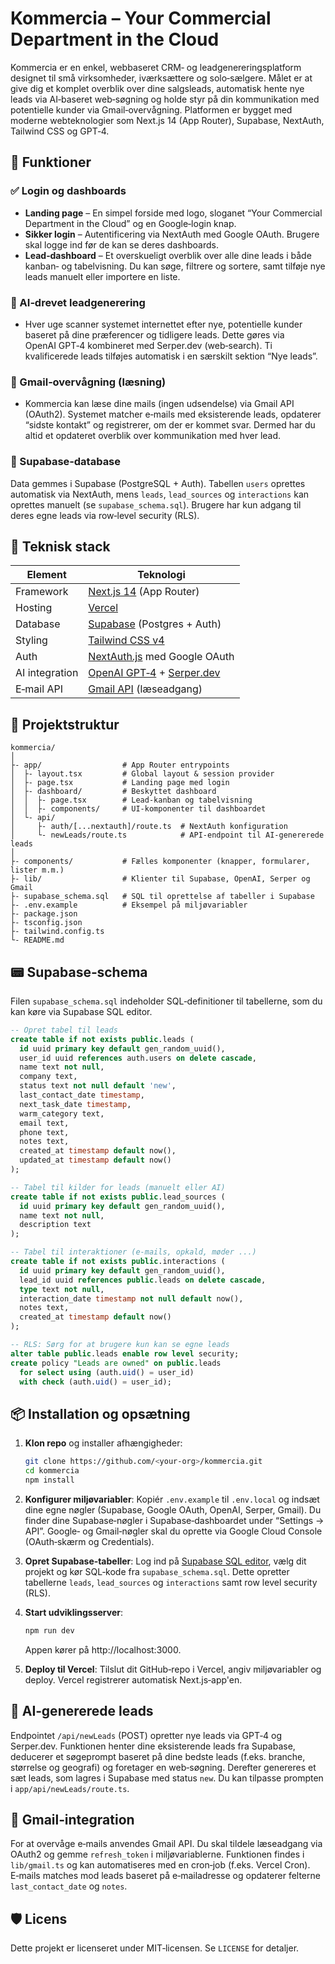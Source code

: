 # Kommercia – Your Commercial Department in the Cloud

Kommercia er en enkel, webbaseret CRM‑ og leadgenereringsplatform designet til små virksomheder, iværksættere og solo‑sælgere. Målet er at give dig et komplet overblik over dine salgsleads, automatisk hente nye leads via AI‑baseret web‑søgning og holde styr på din kommunikation med potentielle kunder via Gmail‑overvågning. Platformen er bygget med moderne webteknologier som Next.js 14 (App Router), Supabase, NextAuth, Tailwind CSS og GPT‑4.

## 🚀 Funktioner

### ✅ Login og dashboards

* **Landing page** – En simpel forside med logo, sloganet “Your Commercial Department in the Cloud” og en Google‑login knap.
* **Sikker login** – Autentificering via NextAuth med Google OAuth. Brugere skal logge ind før de kan se deres dashboards.
* **Lead‑dashboard** – Et overskueligt overblik over alle dine leads i både kanban‑ og tabelvisning. Du kan søge, filtrere og sortere, samt tilføje nye leads manuelt eller importere en liste.

### 🌟 AI‑drevet leadgenerering

* Hver uge scanner systemet internettet efter nye, potentielle kunder baseret på dine præferencer og tidligere leads. Dette gøres via OpenAI GPT‑4 kombineret med Serper.dev (web‑search). Ti kvalificerede leads tilføjes automatisk i en særskilt sektion “Nye leads”.

### 📧 Gmail‑overvågning (læsning)

* Kommercia kan læse dine mails (ingen udsendelse) via Gmail API (OAuth2). Systemet matcher e‑mails med eksisterende leads, opdaterer “sidste kontakt” og registrerer, om der er kommet svar. Dermed har du altid et opdateret overblik over kommunikation med hver lead.

### 🧠 Supabase‑database

Data gemmes i Supabase (PostgreSQL + Auth). Tabellen `users` oprettes automatisk via NextAuth, mens `leads`, `lead_sources` og `interactions` kan oprettes manuelt (se `supabase_schema.sql`). Brugere har kun adgang til deres egne leads via row‑level security (RLS).

## 💙️ Teknisk stack

| Element        | Teknologi                             |
|---------------|----------------------------------------|
| Framework     | [Next.js 14](https://nextjs.org/docs) (App Router) |
| Hosting       | [Vercel](https://vercel.com/)           |
| Database      | [Supabase](https://supabase.com/) (Postgres + Auth) |
| Styling       | [Tailwind CSS v4](https://tailwindcss.com/) |
| Auth          | [NextAuth.js](https://next-auth.js.org/) med Google OAuth |
| AI integration | [OpenAI GPT‑4](https://openai.com/) + [Serper.dev](https://serper.dev/) |
| E‑mail API    | [Gmail API](https://developers.google.com/gmail/api) (læseadgang) |

## 📂 Projektstruktur

```
kommercia/
│
├‑ app/                  # App Router entrypoints
│  ├‑ layout.tsx         # Global layout & session provider
│  ├‑ page.tsx           # Landing page med login
│  ├‑ dashboard/         # Beskyttet dashboard
│  │  ├‑ page.tsx        # Lead‑kanban og tabelvisning
│  │  ├‑ components/     # UI‑komponenter til dashboardet
│  └‑ api/
│     ├‑ auth/[...nextauth]/route.ts  # NextAuth konfiguration
│     └‑ newLeads/route.ts            # API‑endpoint til AI‑genererede leads
│
├‑ components/           # Fælles komponenter (knapper, formularer, lister m.m.)
├‑ lib/                  # Klienter til Supabase, OpenAI, Serper og Gmail
├‑ supabase_schema.sql   # SQL til oprettelse af tabeller i Supabase
├‑ .env.example          # Eksempel på miljøvariabler
├‑ package.json
├‑ tsconfig.json
├‑ tailwind.config.ts
└‑ README.md
```

## 📟 Supabase‑schema

Filen `supabase_schema.sql` indeholder SQL‑definitioner til tabellerne, som du kan køre via Supabase SQL editor.

```sql
-- Opret tabel til leads
create table if not exists public.leads (
  id uuid primary key default gen_random_uuid(),
  user_id uuid references auth.users on delete cascade,
  name text not null,
  company text,
  status text not null default 'new',
  last_contact_date timestamp,
  next_task_date timestamp,
  warm_category text,
  email text,
  phone text,
  notes text,
  created_at timestamp default now(),
  updated_at timestamp default now()
);

-- Tabel til kilder for leads (manuelt eller AI)
create table if not exists public.lead_sources (
  id uuid primary key default gen_random_uuid(),
  name text not null,
  description text
);

-- Tabel til interaktioner (e‑mails, opkald, møder ...)
create table if not exists public.interactions (
  id uuid primary key default gen_random_uuid(),
  lead_id uuid references public.leads on delete cascade,
  type text not null,
  interaction_date timestamp not null default now(),
  notes text,
  created_at timestamp default now()
);

-- RLS: Sørg for at brugere kun kan se egne leads
alter table public.leads enable row level security;
create policy "Leads are owned" on public.leads
  for select using (auth.uid() = user_id)
  with check (auth.uid() = user_id);

```

## 📦 Installation og opsætning

1. **Klon repo** og installer afhængigheder:

   ```bash
   git clone https://github.com/<your-org>/kommercia.git
   cd kommercia
   npm install
   ```

2. **Konfigurer miljøvariabler**: Kopiér `.env.example` til `.env.local` og indsæt dine egne nøgler (Supabase, Google OAuth, OpenAI, Serper, Gmail). Du finder dine Supabase‑nøgler i Supabase‑dashboardet under “Settings → API”. Google‑ og Gmail‑nøgler skal du oprette via Google Cloud Console (OAuth‑skærm og Credentials).

3. **Opret Supabase‑tabeller**: Log ind på [Supabase SQL editor](https://app.supabase.com/), vælg dit projekt og kør SQL‑kode fra `supabase_schema.sql`. Dette opretter tabellerne `leads`, `lead_sources` og `interactions` samt row level security (RLS).

4. **Start udviklingsserver**:

   ```bash
   npm run dev
   ```

   Appen kører på http://localhost:3000.

5. **Deploy til Vercel**: Tilslut dit GitHub‑repo i Vercel, angiv miljøvariabler og deploy. Vercel registrerer automatisk Next.js‑app'en.

## 🤔 AI‑genererede leads

Endpointet `/api/newLeads` (POST) opretter nye leads via GPT‑4 og Serper.dev. Funktionen henter dine eksisterende leads fra Supabase, deducerer et søgeprompt baseret på dine bedste leads (f.eks. branche, størrelse og geografi) og foretager en web‑søgning. Derefter genereres et sæt leads, som lagres i Supabase med status `new`. Du kan tilpasse prompten i `app/api/newLeads/route.ts`.

## 📧 Gmail‑integration

For at overvåge e‑mails anvendes Gmail API. Du skal tildele læseadgang via OAuth2 og gemme `refresh_token` i miljøvariablerne. Funktionen findes i `lib/gmail.ts` og kan automatiseres med en cron‑job (f.eks. Vercel Cron). E‑mails matches mod leads baseret på e‑mailadresse og opdaterer felterne `last_contact_date` og `notes`.

## 🛡️ Licens

Dette projekt er licenseret under MIT‑licensen. Se `LICENSE` for detaljer.
